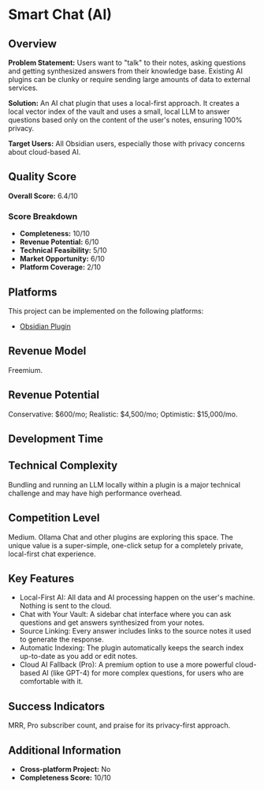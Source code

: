 # Smart Chat (AI)

## Overview
**Problem Statement:** Users want to "talk" to their notes, asking questions and getting synthesized answers from their knowledge base. Existing AI plugins can be clunky or require sending large amounts of data to external services.

**Solution:** An AI chat plugin that uses a local-first approach. It creates a local vector index of the vault and uses a small, local LLM to answer questions based only on the content of the user's notes, ensuring 100% privacy.

**Target Users:** All Obsidian users, especially those with privacy concerns about cloud-based AI.

## Quality Score
**Overall Score:** 6.4/10

### Score Breakdown
- **Completeness:** 10/10
- **Revenue Potential:** 6/10
- **Technical Feasibility:** 5/10
- **Market Opportunity:** 6/10
- **Platform Coverage:** 2/10

## Platforms
This project can be implemented on the following platforms:
- [Obsidian Plugin](./platforms/obsidian-plugin/)

## Revenue Model
Freemium.

## Revenue Potential
Conservative: $600/mo; Realistic: $4,500/mo; Optimistic: $15,000/mo.

## Development Time


## Technical Complexity
Bundling and running an LLM locally within a plugin is a major technical challenge and may have high performance overhead.

## Competition Level
Medium. Ollama Chat and other plugins are exploring this space. The unique value is a super-simple, one-click setup for a completely private, local-first chat experience.

## Key Features
- Local-First AI: All data and AI processing happen on the user's machine. Nothing is sent to the cloud.
- Chat with Your Vault: A sidebar chat interface where you can ask questions and get answers synthesized from your notes.
- Source Linking: Every answer includes links to the source notes it used to generate the response.
- Automatic Indexing: The plugin automatically keeps the search index up-to-date as you add or edit notes.
- Cloud AI Fallback (Pro): A premium option to use a more powerful cloud-based AI (like GPT-4) for more complex questions, for users who are comfortable with it.

## Success Indicators
MRR, Pro subscriber count, and praise for its privacy-first approach.

## Additional Information
- **Cross-platform Project:** No
- **Completeness Score:** 10/10
